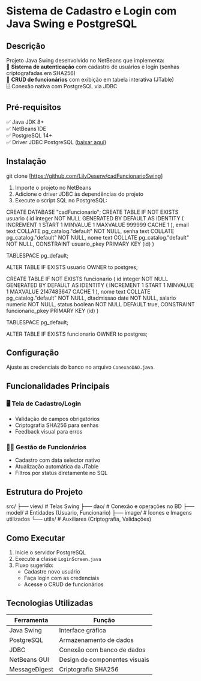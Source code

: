 # Sistema de Cadastro e Login com Java Swing e PostgreSQL

## Descrição  

Projeto Java Swing desenvolvido no NetBeans que implementa:  
🔐 **Sistema de autenticação** com cadastro de usuários e login (senhas criptografadas em SHA256)  
👥 **CRUD de funcionários** com exibição em tabela interativa (JTable)  
🗄️ Conexão nativa com PostgreSQL via JDBC 

## Pré-requisitos 
 
✅ Java JDK 8+  
✅ NetBeans IDE  
✅ PostgreSQL 14+  
✅ Driver JDBC PostgreSQL ([baixar aqui](https://jdbc.postgresql.org/download.html))

## Instalação 

git clone [https://github.com/LilyDesenv/cadFuncionarioSwing]

1. Importe o projeto no NetBeans  
2. Adicione o driver JDBC às dependências do projeto  
3. Execute o script SQL no PostgreSQL:

CREATE DATABASE "cadFuncionario";
CREATE TABLE IF NOT EXISTS usuario
(
    id integer NOT NULL GENERATED BY DEFAULT AS IDENTITY ( INCREMENT 1 START 1 MINVALUE 1 MAXVALUE 999999 CACHE 1 ),
    email text COLLATE pg_catalog."default" NOT NULL,
    senha text COLLATE pg_catalog."default" NOT NULL,
    nome text COLLATE pg_catalog."default" NOT NULL,
    CONSTRAINT usuario_pkey PRIMARY KEY (id)
)

TABLESPACE pg_default;

ALTER TABLE IF EXISTS usuario
    OWNER to postgres;

CREATE TABLE IF NOT EXISTS funcionario
(
    id integer NOT NULL GENERATED BY DEFAULT AS IDENTITY ( INCREMENT 1 START 1 MINVALUE 1 MAXVALUE 2147483647 CACHE 1 ),
    nome text COLLATE pg_catalog."default" NOT NULL,
    dtadmissao date NOT NULL,
    salario numeric NOT NULL,
    status boolean NOT NULL DEFAULT true,
    CONSTRAINT funcionario_pkey PRIMARY KEY (id)
)

TABLESPACE pg_default;

ALTER TABLE IF EXISTS funcionario
    OWNER to postgres;

## Configuração  

Ajuste as credenciais do banco no arquivo `ConexaoDAO.java`.


## Funcionalidades Principais  

### 🖥️ Tela de Cadastro/Login  
- Validação de campos obrigatórios
- Criptografia SHA256 para senhas
- Feedback visual para erros

### 👨💼 Gestão de Funcionários  
- Cadastro com data selector nativo
- Atualização automática da JTable
- Filtros por status diretamente no SQL

## Estrutura do Projeto

src/
├── view/ # Telas Swing
├── dao/ # Conexão e operações no BD
├── model/ # Entidades (Usuario, Funcionario)
├── image/ # Ícones e Imagens utilizados
└── utils/ # Auxiliares (Criptografia, Validações)

## Como Executar  

1. Inicie o servidor PostgreSQL
2. Execute a classe `LoginScreen.java`
3. Fluxo sugerido:
   - Cadastre novo usuário
   - Faça login com as credenciais
   - Acesse o CRUD de funcionários

## Tecnologias Utilizadas 
 
| Ferramenta       | Função                          |
|------------------|---------------------------------|
| Java Swing       | Interface gráfica               |
| PostgreSQL       | Armazenamento de dados          |
| JDBC             | Conexão com banco de dados      |
| NetBeans GUI     | Design de componentes visuais   |
| MessageDigest    | Criptografia SHA256             |

